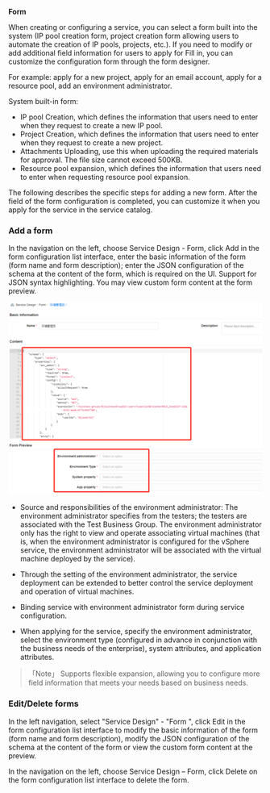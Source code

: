 **Form**

When creating or configuring a service, you can select a form built into the system (IP pool creation form, project creation form allowing users to automate the creation of IP pools, projects, etc.). If you need to modify or add additional field information for users to apply for Fill in, you can customize the configuration form through the form designer. 

For example: apply for a new project, apply for an email account, apply for a resource pool, add an environment administrator. 

System built-in form:
+ IP pool Creation, which defines the information that users need to enter when they request to create a new IP pool.
+ Project Creation, which defines the information that users need to enter when they request to create a new project.
+ Attachments Uploading, use this when uploading the required materials for approval. The file size cannot exceed 500KB.
+ Resource pool expansion, which defines the information that users need to enter when requesting resource pool expansion.

The following describes the specific steps for adding a new form. After the field of the form configuration is completed, you can customize it when you apply for the service in the service catalog.

### Add a form

In the navigation on the left, choose Service Design - Form, click Add in the form configuration list interface, enter the basic information of the form (form name and form description); enter the JSON configuration of the schema at the content of the form, which is required on the UI. Support for JSON syntax highlighting. You may view custom form content at the form preview.

![Form](../../picture/Admin/form.png)

+	Source and responsibilities of the environment administrator: The environment administrator specifies from the testers; the testers are associated with the Test Business Group. The environment administrator only has the right to view and operate associating virtual machines (that is, when the environment administrator is configured for the vSphere service, the environment administrator will be associated with the virtual machine deployed by the service). 

+	Through the setting of the environment administrator, the service deployment can be extended to better control the service deployment and operation of virtual machines. 

+	Binding service with environment administrator form during service configuration. 

+	When applying for the service, specify the environment administrator, select the environment type (configured in advance in conjunction with the business needs of the enterprise), system attributes, and application attributes.

>「Note」 Supports flexible expansion, allowing you to configure more field information that meets your needs based on business needs.

### Edit/Delete forms

In the left navigation, select "Service Design" - "Form ", click Edit in the form configuration list interface to modify the basic information of the form (form name and form description), modify the JSON configuration of the schema at the content of the form or view the custom form content at the preview.

In the navigation on the left, choose Service Design – Form, click Delete on the form configuration list interface to delete the form.
